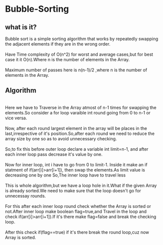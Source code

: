 # Bubble-Sorting
<h2>what is it?</h2>
<p>
  Bubble sort is a simple sorting algorithm that works by repeatedly swapping the adjacent elements if they are in the wrong order.<br>
  <br>Have Time complexity of O(n^2) for worst and average cases,but for best case it it O(n).Where n is the number of elements in the Array.<br>
  <br>Maximum number of passes here is n(n-1)/2 ,where n is the number of elements in the Array.<br>
</p>
<h2>Algorithm</h2>
<p>
  <br>Here we have to Traverse in the Array atmost of n-1 times for swapping the elements.So consider a for loop varaible int round going from 0 to n-1 or vice versa.<br>
  <br>Now, after each round largest element in the array will be places in the last,irrespective of it's position.So,after each round we need to reduce the array size by one so as to avoid unnecessary checking.<br>
  <br>So,to fix this before outer loop declare a variable int limit=n-1, and after each inner loop pass decrease it's value by one.<br>
  <br>Now for inner loop, int i have to go from 0 to limit-1. Inside it make an if statment of if(arr[i]>arr[i+1]), then swap the elements.As limit value is decreasing one by one So,The inner loop have to travel less<br>
  <br>This is whole algorithm,but we have a loop hole in it.What if the given Array is already sorted.We need to make sure that the loop doesn't go for unnecessay rounds.<br>
  <br>For this after each inner loop round check whether the Array is sorted or not.After inner loop make boolean flag=true,and Travel in the loop and check if(arr[i]>arr[i+1]).If it's there make flag=false and break the checking loop.<br>
  <br>After this check if(flag==true) if it's there break the round loop,cuz now Array is sorted.<br>
</p>

